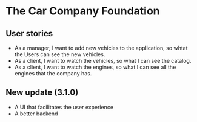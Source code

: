 # The Car Company Foundation

## User stories 

- As a manager, I want to add new vehicles to the application, so whtat the Users can see the new vehicles.
- As a client, I want to watch the vehicles, so what I can see the catalog.
- As a client, I want to watch the engines, so what I can see all the engines that the company has.

## New update (3.1.0)

- A UI that facilitates the user experience
- A better backend
